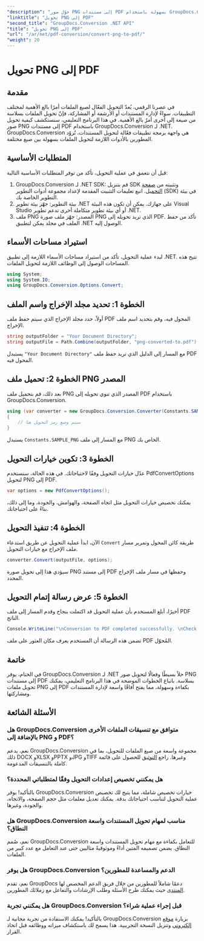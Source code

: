 ```yaml
---
"description": "حوّل صور PNG إلى مستندات PDF بسهولة باستخدام GroupDocs.Conversion لـ .NET. خطوات بسيطة لتحويل صيغ الملفات بسلاسة."
"linktitle": "تحويل PNG إلى PDF"
"second_title": "GroupDocs.Conversion .NET API"
"title": "تحويل PNG إلى PDF"
"url": "/ar/net/pdf-conversion/convert-png-to-pdf/"
"weight": 20
---
```


# تحويل PNG إلى PDF

## مقدمة
في عصرنا الرقمي، يُعدّ التحويل الفعّال لصيغ الملفات أمرًا بالغ الأهمية لمختلف التطبيقات. سواءً لإدارة المستندات أو الأرشفة أو المشاركة، فإنّ تحويل الملفات بسلاسة من صيغة إلى أخرى أمرٌ بالغ الأهمية. في هذا البرنامج التعليمي، سنستكشف كيفية تحويل صور PNG إلى مستندات PDF باستخدام GroupDocs.Conversion لـ .NET. GroupDocs.Conversion هي واجهة برمجة تطبيقات فعّالة لتحويل المستندات، تُزوّد المطورين بالأدوات اللازمة لتحويل الملفات بسهولة بين صيغ مختلفة.
## المتطلبات الأساسية
قبل أن نتعمق في عملية التحويل، تأكد من توفر المتطلبات الأساسية التالية:
1. GroupDocs.Conversion لـ .NET SDK: قم بتنزيل SDK وتثبيته من [صفحة التحميل](https://releases.groupdocs.com/conversion/net/). اتبع تعليمات التثبيت المقدمة لإعداد مجموعة أدوات التطوير (SDK) في بيئة التطوير الخاصة بك.
2. بيئة التطوير: جهّز بيئة تطوير .NET على جهازك. يمكن أن تكون هذه البيئة Visual Studio أو أي بيئة تطوير متكاملة أخرى تدعم تطوير .NET.
3. ملف PNG المصدر: جهّز ملف صورة PNG الذي تريد تحويله إلى PDF. تأكد من حفظ الملف في مجلد يمكن لتطبيق .NET الوصول إليه.

## استيراد مساحات الأسماء
لبدء عملية التحويل، تأكد من استيراد مساحات الأسماء اللازمة إلى تطبيق .NET. تتيح هذه المساحات الوصول إلى الوظائف اللازمة لتحويل الملفات.
```csharp
using System;
using System.IO;
using GroupDocs.Conversion.Options.Convert;
```

## الخطوة 1: تحديد مجلد الإخراج واسم الملف
أولاً، حدد مجلد الإخراج الذي سيتم حفظ ملف PDF المحول فيه، وقم بتحديد اسم ملف الإخراج.
```csharp
string outputFolder = "Your Document Directory";
string outputFile = Path.Combine(outputFolder, "png-converted-to.pdf");
```
يستبدل `"Your Document Directory"` مع المسار إلى الدليل الذي تريد حفظ ملف PDF المحول فيه.
## الخطوة 2: تحميل ملف PNG المصدر
بعد ذلك، قم بتحميل ملف PNG المصدر الذي تنوي تحويله إلى PDF باستخدام GroupDocs.Conversion.
```csharp
using (var converter = new GroupDocs.Conversion.Converter(Constants.SAMPLE_PNG))
{
    // سيتم وضع رمز التحويل هنا
}
```
يستبدل `Constants.SAMPLE_PNG` مع المسار إلى ملف PNG الخاص بك.
## الخطوة 3: تكوين خيارات التحويل
عدّل خيارات التحويل وفقًا لاحتياجاتك. في هذه الحالة، سنستخدم PdfConvertOptions لتحويل PNG إلى PDF.
```csharp
var options = new PdfConvertOptions();
```
يمكنك تخصيص خيارات التحويل مثل اتجاه الصفحة، والهوامش، والجودة، وما إلى ذلك، بناءً على احتياجاتك.
## الخطوة 4: تنفيذ التحويل
الآن، ابدأ عملية التحويل عن طريق استدعاء `Convert` طريقة كائن المحول وتمرير مسار ملف الإخراج مع خيارات التحويل.
```csharp
converter.Convert(outputFile, options);
```
سيؤدي هذا إلى تحويل صورة PNG إلى مستند PDF وحفظها في مسار ملف الإخراج المحدد.
## الخطوة 5: عرض رسالة إتمام التحويل
أخيرًا، أبلغ المستخدم بأن عملية التحويل قد اكتملت بنجاح وقدم المسار إلى ملف PDF الناتج.
```csharp
Console.WriteLine("\nConversion to PDF completed successfully. \nCheck output in {0}", outputFolder);
```
تضمن هذه الرسالة أن المستخدم يعرف مكان العثور على ملف PDF المُحوّل.

## خاتمة
في الختام، يوفر GroupDocs.Conversion لـ .NET حلاً بسيطًا وفعالًا لتحويل صور PNG إلى مستندات PDF بسلاسة. باتباع الخطوات الموضحة في هذا البرنامج التعليمي، يمكنك تحويل ملفات PNG إلى PDF بكفاءة وسهولة، مما يفتح آفاقًا واسعة لإدارة المستندات ومشاركتها.
## الأسئلة الشائعة
### هل GroupDocs.Conversion متوافق مع تنسيقات الملفات الأخرى بالإضافة إلى PNG و PDF؟
نعم، يدعم GroupDocs.Conversion مجموعة واسعة من صيغ الملفات للتحويل، بما في ذلك DOCX وXLSX وPPTX وJPG وTIFF وغيرها. راجع [التوثيق](https://tutorials.groupdocs.com/conversion/net/) للحصول على قائمة كاملة بالتنسيقات المدعومة.
### هل يمكنني تخصيص إعدادات التحويل وفقًا لمتطلباتي المحددة؟
بالتأكيد! يوفر GroupDocs.Conversion خيارات تخصيص شاملة، مما يتيح لك تخصيص عملية التحويل لتناسب احتياجاتك بدقة. يمكنك تعديل معلمات مثل حجم الصفحة، والاتجاه، والجودة، وغيرها.
### هل GroupDocs.Conversion مناسب لمهام تحويل المستندات واسعة النطاق؟
نعم، صُمم GroupDocs.Conversion للتعامل بكفاءة مع مهام تحويل المستندات واسعة النطاق. يضمن تصميمه المتين أداءً وموثوقيةً مثاليين حتى عند التعامل مع عدد كبير من الملفات.
### هل يوفر GroupDocs.Conversion الدعم والمساعدة للمطورين؟
نعم، تقدم GroupDocs دعمًا شاملاً للمطورين من خلال فريق الدعم المخصص لها [المنتدى](https://forum.groupdocs.com/c/conversion/11) حيث يمكنك طرح الأسئلة وطلب الإرشادات والتفاعل مع زملائك المطورين.
### هل يمكنني تجربة GroupDocs.Conversion قبل إجراء عملية شراء؟
بالتأكيد! يمكنك الاستفادة من تجربة مجانية لـ GroupDocs.Conversion بزيارة [موقع إلكتروني](https://releases.groupdocs.com/) وتنزيل النسخة التجريبية. هذا يسمح لك باستكشاف ميزاته ووظائفه قبل اتخاذ القرار.